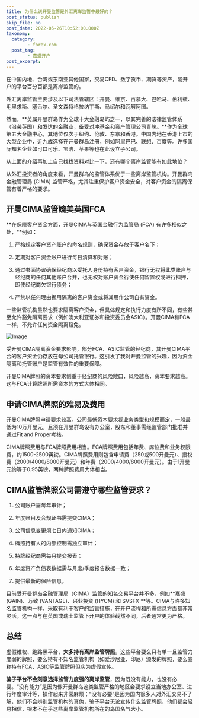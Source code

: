 ```yaml
---
title: 为什么说开曼监管是外汇离岸监管中最好的？
post_status: publish
skip_file: no
post_date: 2022-05-26T10:52:00.000Z
taxonomy:
  category:
        - forex-com
  post_tag:
        - 嘉盛开户
post_excerpt: 
---
```

在中国内地、台湾或东南亚其他国家，交易CFD、数字货币、期货等资产，能开户的平台百分百都是离岸监管的。

外汇离岸监管主要涉及以下司法管辖区：开曼、维京、百慕大、巴哈马、伯利兹、毛里求斯、塞舌尔、圣文森特格拉纳丁斯、马绍尔和瓦努阿图。

然而，**英属开曼群岛作为全球十大金融岛屿之一，以其完善的法律监管体系（沿袭英国）和发达的金融业，备受对冲基金和资产管理公司青睐。**作为全球第五大金融中心，其地位仅次于纽约、伦敦、东京和香港。中国内地在香港上市的大型企业中，近九成选择在开曼群岛注册，例如阿里巴巴、联想、百度等。许多国际知名企业如可口可乐、宝洁、苹果等也在此设立子公司。

从上面的介绍再加上自己找找资料对比一下，还有哪个离岸监管能有如此地位？

从外汇投资者的角度来看，开曼群岛的监管体系优于一些离岸监管机构。开曼群岛金融管理局 (CIMA) 监管严格，尤其注重保护客户资金安全，对客户资金的隔离保管有着严格的要求。

## 开曼CIMA监管媲美英国FCA

**在保障客户资金方面，开曼CIMA与英国金融行为监管局 (FCA) 有许多相似之处，**例如：

1. 严格规定客户资产账户的命名规则，确保资金存放于客户名下；

1. 定期对客户资金账户进行每日清算和对账；

1. 通过书面协议确保经纪商以受托人身份持有客户资金，银行无权将此类账户与经纪商的任何其他账户合并，也无权对账户资金行使任何留置权或进行扣押，即使经纪商欠银行债务；

1. 严禁以任何理由挪用隔离的客户资金或将其用作公司自有资金。

一些监管机构虽然也要求隔离客户资金，但具体规定和执行力度有所不同，有些甚至允许豁免隔离要求（例如澳大利亚证券和投资委员会ASIC）。开曼CIMA和FCA一样，不允许任何资金隔离豁免。

![Image](https://prod-files-secure.s3.us-west-2.amazonaws.com/39ed1227-6d7d-4570-be36-9ccd4a2c4241/bd849744-3fcb-4a37-8312-357962c8f065/image.png?X-Amz-Algorithm=AWS4-HMAC-SHA256&X-Amz-Content-Sha256=UNSIGNED-PAYLOAD&X-Amz-Credential=ASIAZI2LB4662ELZZ724%2F20250804%2Fus-west-2%2Fs3%2Faws4_request&X-Amz-Date=20250804T161353Z&X-Amz-Expires=3600&X-Amz-Security-Token=IQoJb3JpZ2luX2VjEBAaCXVzLXdlc3QtMiJGMEQCIHU4N6x%2FzYVsPKx2zYvlVb%2FwXWs7ZyCgD6tVvg87JSeOAiBUCeWW7SGuP6x7eQi%2F5UP9kHbPATiI3XpoK7yKI5xzSSr%2FAwhJEAAaDDYzNzQyMzE4MzgwNSIMn8owe88iPViqqbwDKtwDA0AHjgegPvlH4W9y8nMavG1hG0yzFKPidjSJQYnhB8gIRle3GFfE05j3vnr8HMyhXLqD3xmasFkgwc6t9x1plMyHcrCXM5qt08nbiZbzS23jDTSPrv8ZoP%2FgWE7vMBhfaT0AwbWJmdvjpMtPHdTXNjnhTb1KIXktSs1PoxKDCh5HH%2FhfP5dBpjmrlex96MjDtMjv67Jnvgm8oPQ5%2F2xt5LalbD%2BE7MLbDtrg0Xi9UMEJGBMnd1Bel8GStj8mmG0s9ycQsYfV2NPzkgTMQ%2FW%2B2FDoc9q1pCu%2BvKD2T0HruU6Zc0QagPThbbgrA4r7Ib%2FhfLKQlmJseiogmFkZ9MTDmYZAVKQzvPlGPlSQnTr3xyC5ZYAwJzkw%2FPjrqknR7TrzbjA4XqSozbOi%2BJ6p6Nwqlfn%2F0%2BZB07GaN29ihNSYU1GW62WggrL%2F6MkKQ%2FuJl8JImf%2BdvcD2RJhGFY8mv%2BpdCi55gTCxzZbnn9OYfltUd%2F8KwQ%2B%2F4F2XlwPnDcUpCnZIhEK3R3JOUxPLtld%2FqzQDrVON7zdv5a17CRX7ejNFik1i1rBOO2%2BvYjtrJ70Mes75IEbuKQt5J29VcrxfWFhIM0zkKIltPCLOsNgwai90JItXaOuv%2BB2AH%2BcvyDswz7TDxAY6pgGaPZQcr2G0l5TgCj2ZxNyIg4MxPZASHs6jvXmvXHVx40H67F57XD4b0Z5B6HLDl6M79EdV1pALpCKp45qEYcS%2BPPw8FFRLk98pJDFQ84OGD4YZIP%2BTO7UGBaE8Q7Q33ysw9E3k2Jw7XSrfTah4Klrx5uff8VZI2Hrws0ItI63S1vwLWgAMSvGQLh38DhAnMePhlLc7cikppFz7NmzsAd5ZBF91agrp&X-Amz-Signature=8dbc936d0dcb142f1aa6652be106860c3e3fe695837df8249995dfb3ebb88b61&X-Amz-SignedHeaders=host&x-amz-checksum-mode=ENABLED&x-id=GetObject)

受开曼CIMA隔离资金要求影响，部分FCA、ASIC监管的经纪商，其开曼CIMA平台的客户资金仍存放在母公司托管银行。这引发了我对开曼监管的兴趣，因为资金隔离和托管账户是监管有效性的重要保障。

开曼CIMA牌照的资本要求侧重于经纪商的风险敞口，风险越高，资本要求越高。这与FCA计算牌照所需资本的方式大体相同。

## **申请CIMA牌照的难易及费用**

开曼CIMA牌照申请要求较高。公司最低资本要求视业务类型和规模而定，一般最低为10万开曼元，且须在开曼群岛设有办公室，股东和董事需经监管部门批准并通过Fit and Proper考核。

CIMA牌照费用与FCA牌照费用相当。FCA牌照费用包括年费、席位费和业务权限费，约1500-2500英镑。CIMA牌照费用则包含申请费（250或500开曼元）、授权费（2000/4000/8000开曼元）和年费（2000/4000/8000开曼元）。由于1开曼元约等于0.95英镑，两种牌照费用大体相当。

## CIMA监管牌照公司需遵守哪些监管要求？

1. 公司账户需每年审计；

1. 年度账目及合规证书需提交CIMA；

1. 公司信息变更须七日内通知CIMA；

1. 牌照持有人的内部控制需独立审计；

1. 持牌经纪商需每月提交报表；

1. 年度资产负债表数据需与月度/季度报告数据一致；

1. 提供最新的保险信息。

目前受开曼群岛金融管理局（CIMA）监管的知名交易平台并不多，例如**嘉盛 (GAIN)、万致 (VANTAGE)、兴业投资 (HYCM) 和 SVSFX **等。CIMA与许多知名监管机构一样，采取有利于客户的监管措施，在开户流程和所需信息方面都非常灵活。这一点与在英国或瑞士监管下开户的体验截然不同，后者通常更为严格。

## 总结

虚假维权、跑路黑平台，**大多持有离岸监管牌照**。这些平台要么只有单一且监管力度弱的牌照，要么持有不知名监管机构（如爱沙尼亚、印尼）颁发的牌照，要么宣称持有FCA、ASIC等监管牌照但实为虚假宣传。

**骗子平台不会刻意选择监管力度强的离岸监管**，因为既没有能力，也没有必要。“没有能力”是因为像开曼群岛这类监管严格的地区会要求设立当地办公室、进行年度审计等，操作起来非常麻烦；“没有必要”是因为国内很多人对外汇交易不了解，他们不会辨别监管机构的真伪，骗子平台无论宣传什么监管牌照，他们都会轻易相信，根本不在乎这些离岸监管机构所在的岛国名气大小。